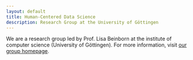 ```yaml
---
layout: default
title: Human-Centered Data Science 
description: Research Group at the University of Göttingen
---
```

We are a research group led by Prof. Lisa Beinborn at the institute of computer science (University of Göttingen). For more information, visit [our group homepage](https://www.uni-goettingen.de/en/691017.html).

